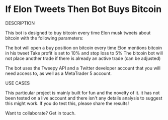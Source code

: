 # If Elon Tweets Then Bot Buys Bitcoin

DESCRIPTION

This bot is designed to buy bitcoin every time Elon musk tweets about bitcoin with the following parameters:

The bot will open a buy position on bitcoin every time Elon mentions bitcoin in his tweet
Take profit is set to 10% and stop loss to 5%
The bitcoin bot will not place another trade if there is already an active trade (can be adjusted) 

The bot uses the Tweepy API and a Twitter developer account that you will need access to, as well as a MetaTrader 5 account.

USE CASES

This particular project is mainly built for fun and the novelty of it. it has not been tested on a live account and there isn't any details analysis to suggest this might work. 
If you do test this, please share the results!

Want to collaborate? Get in touch.
